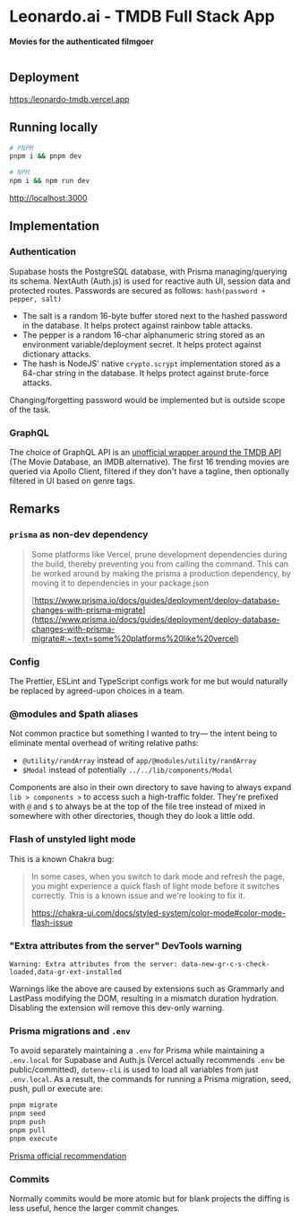 # Leonardo.ai - TMDB Full Stack App

**Movies for the authenticated filmgoer**

![]()

## Deployment

[https:/leonardo-tmdb.vercel.app](https:/leonardo-tmdb.vercel.app)

## Running locally

```bash
# PNPM
pnpm i && pnpm dev
```

```bash
# NPM
npm i && npm run dev
```

[http://localhost:3000](http://localhost:3000)

## Implementation

### Authentication
Supabase hosts the PostgreSQL database, with Prisma managing/querying its schema. NextAuth (Auth.js) is used for reactive auth UI, session data and protected routes. Passwords are secured as follows: `hash(password + pepper, salt)`

- The salt is a random 16-byte buffer stored next to the hashed password in the database. It helps protect against rainbow table attacks.
- The pepper is a random 16-char alphanumeric string stored as an environment variable/deployment secret. It helps protect against dictionary attacks.
- The hash is NodeJS' native `crypto.scrypt` implementation stored as a 64-char string in the database.  It helps protect against brute-force attacks.

Changing/forgetting password would be implemented but is outside scope of the task.

### GraphQL

The choice of GraphQL API is an [unofficial wrapper around the TMDB API](https://github.com/nerdsupremacist/tmdb) (The Movie Database, an IMDB alternative). The first 16 trending movies are queried via Apollo Client, filtered if they don't have a tagline, then optionally filtered in UI based on genre tags.

## Remarks

### `prisma` as non-dev dependency
> Some platforms like Vercel, prune development dependencies during the build, thereby preventing you from calling the command. This can be worked around by making the prisma a production dependency, by moving it to dependencies in your package.json
>
>[https://www.prisma.io/docs/guides/deployment/deploy-database-changes-with-prisma-migrate](https://www.prisma.io/docs/guides/deployment/deploy-database-changes-with-prisma-migrate#:~:text=some%20platforms%20like%20vercel)

### Config
The Prettier, ESLint and TypeScript configs work for me but would naturally be replaced by agreed-upon choices in a team.


### @modules and $path aliases
Not common practice but something I wanted to try— the intent being to eliminate mental overhead of writing relative paths:

- `@utility/randArray` instead of `app/@modules/utility/randArray`
- `$Modal` instead of potentially `../../lib/components/Modal`

Components are also in their own directory to save having to always expand `lib > components >` to access such a high-traffic folder. They're prefixed with `@` and `$` to always be at the top of the file tree instead of mixed in somewhere with other directories, though they do look a little odd.

### Flash of unstyled light mode
This is a known Chakra bug:

> In some cases, when you switch to dark mode and refresh the page, you might experience a quick flash of light mode before it switches correctly.
> This is a known issue and we're looking to fix it.
>
> https://chakra-ui.com/docs/styled-system/color-mode#color-mode-flash-issue

### "Extra attributes from the server" DevTools warning
```Warning: Extra attributes from the server: data-new-gr-c-s-check-loaded,data-gr-ext-installed```

Warnings like the above are caused by extensions such as Grammarly and LastPass modifying the DOM, resulting in a mismatch duration hydration. Disabling the extension will remove this dev-only warning.

### Prisma migrations and `.env`
To avoid separately maintaining a `.env` for Prisma while maintaining a `.env.local` for Supabase and Auth.js (Vercel actually recommends `.env` be public/committed), `dotenv-cli` is used to load all variables from just `.env.local`. As a result, the commands for running a Prisma migration, seed, push, pull or execute are:

```bash
pnpm migrate
pnpm seed
pnpm push
pnpm pull
pnpm execute
```

[Prisma official recommendation](https://www.prisma.io/docs/guides/development-environment/environment-variables/using-multiple-env-files#running-migrations-on-different-environments)


### Commits
Normally commits would be more atomic but for blank projects the diffing is less useful, hence the larger commit changes.
